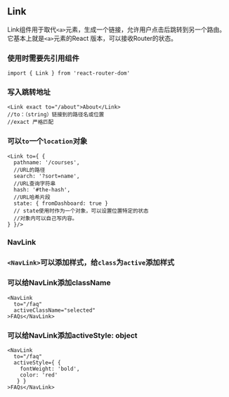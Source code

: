## Link

Link组件用于取代`<a>`元素，生成一个链接，允许用户点击后跳转到另一个路由。
它基本上就是`<a>`元素的React 版本，可以接收Router的状态。

### 使用时需要先引用组件

```
import { Link } from 'react-router-dom'
```

### 写入跳转地址

```
<Link exact to="/about">About</Link>
//to：（string）链接到的路径名或位置
//exact 严格匹配
```


### 可以`to`一个`location`对象

```
<Link to={ {
  pathname: '/courses',
  //URL的路径
  search: '?sort=name',
  //URL查询字符串
  hash: '#the-hash',
  //URL哈希片段
  state: { fromDashboard: true }
  // state使用时作为一个对象，可以设置位置特定的状态
  //对象内可以自己写内容。
} }/>
```

### NavLink

### `<NavLink>`可以添加样式，给`class`为`active`添加样式

### 可以给NavLink添加className

```
<NavLink
  to="/faq"
  activeClassName="selected"
>FAQs</NavLink>
```

### 可以给NavLink添加activeStyle: object

```
<NavLink
  to="/faq"
  activeStyle={ {
    fontWeight: 'bold',
    color: 'red'
   } }
>FAQs</NavLink>
```
